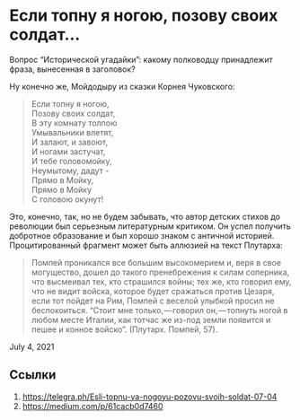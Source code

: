 # Если топну я ногою, позову своих солдат…

Вопрос “Исторической угадайки”: какому полководцу принадлежит фраза,
вынесенная в заголовок?

Ну конечно же, Мойдодыру из сказки Корнея Чуковского:

>  Если топну я ногою,<br>
>  Позову своих солдат,<br>
>  В эту комнату толпою<br>
>  Умывальники влетят,<br>
>  И залают, и завоют,<br>
>  И ногами застучат,<br>
>  И тебе головомойку,<br>
>  Неумытому, дадут -<br>
>  Прямо в Мойку,<br>
>  Прямо в Мойку<br>
>  С головою окунут!<br>

Это, конечно, так, но не будем забывать, что автор детских стихов до
революции был серьезным литературным критиком. Он успел получить
добротное образование и был хорошо знаком с античной историей.
Процитированный фрагмент может быть аллюзией на текст Плутарха:

>  Помпей проникался все большим высокомерием и, веря в свое
>  могущество, дошел до такого пренебрежения к силам соперника, что
>  высмеивал тех, кто страшился войны; тех же, кто говорил ему, что не
>  видит войска, которое будет сражаться против Цезаря, если тот пойдет
>  на Рим, Помпей с веселой улыбкой просил не беспокоиться. “Стоит мне
>  только, — говорил он, — топнуть ногой в любом месте Италии, как
>  тотчас же из-под земли появится и пешее и конное войско”. (Плутарх.
>  Помпей, 57).

<time>July 4, 2021</time>

## Ссылки

1. https://telegra.ph/Esli-topnu-ya-nogoyu-pozovu-svoih-soldat-07-04
3. https://medium.com/p/61cacb0d7460
